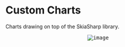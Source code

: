 # Custom Charts

 Charts drawing on top of the SkiaSharp library.

<p align="center">
	<kbd>
		<img src="https://user-images.githubusercontent.com/19656249/66858894-9b206080-ef60-11e9-8060-e09d1201b228.gif" alt="image" style="max-width:100%;"/>
	</kbd>
</p>
